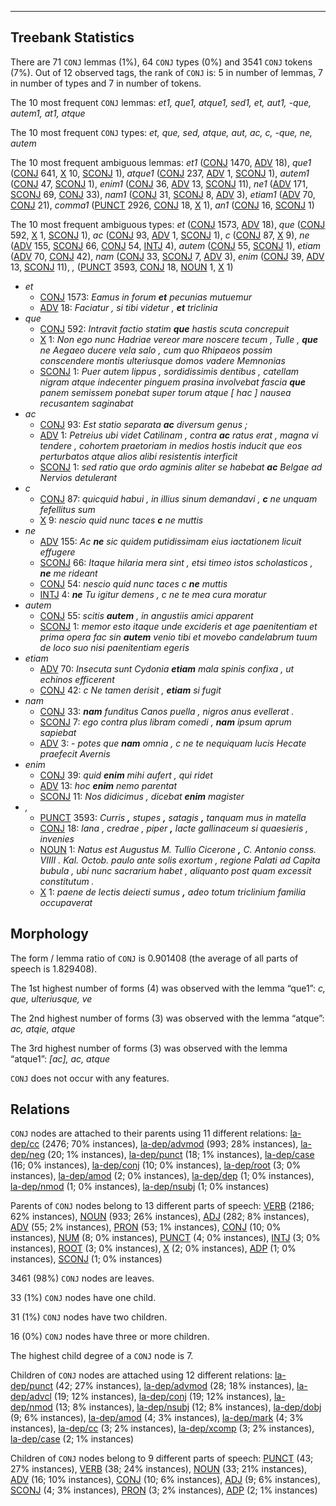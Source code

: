 

--------------------------------------------------------------------------------

## Treebank Statistics

There are 71 `CONJ` lemmas (1%), 64 `CONJ` types (0%) and 3541 `CONJ` tokens (7%).
Out of 12 observed tags, the rank of `CONJ` is: 5 in number of lemmas, 7 in number of types and 7 in number of tokens.

The 10 most frequent `CONJ` lemmas: _et1, que1, atque1, sed1, et, aut1, -que, autem1, at1, atque_

The 10 most frequent `CONJ` types:  _et, que, sed, atque, aut, ac, c, -que, ne, autem_

The 10 most frequent ambiguous lemmas: _et1_ ([CONJ]() 1470, [ADV]() 18), _que1_ ([CONJ]() 641, [X]() 10, [SCONJ]() 1), _atque1_ ([CONJ]() 237, [ADV]() 1, [SCONJ]() 1), _autem1_ ([CONJ]() 47, [SCONJ]() 1), _enim1_ ([CONJ]() 36, [ADV]() 13, [SCONJ]() 11), _ne1_ ([ADV]() 171, [SCONJ]() 69, [CONJ]() 33), _nam1_ ([CONJ]() 31, [SCONJ]() 8, [ADV]() 3), _etiam1_ ([ADV]() 70, [CONJ]() 21), _comma1_ ([PUNCT]() 2926, [CONJ]() 18, [X]() 1), _an1_ ([CONJ]() 16, [SCONJ]() 1)

The 10 most frequent ambiguous types:  _et_ ([CONJ]() 1573, [ADV]() 18), _que_ ([CONJ]() 592, [X]() 1, [SCONJ]() 1), _ac_ ([CONJ]() 93, [ADV]() 1, [SCONJ]() 1), _c_ ([CONJ]() 87, [X]() 9), _ne_ ([ADV]() 155, [SCONJ]() 66, [CONJ]() 54, [INTJ]() 4), _autem_ ([CONJ]() 55, [SCONJ]() 1), _etiam_ ([ADV]() 70, [CONJ]() 42), _nam_ ([CONJ]() 33, [SCONJ]() 7, [ADV]() 3), _enim_ ([CONJ]() 39, [ADV]() 13, [SCONJ]() 11), _,_ ([PUNCT]() 3593, [CONJ]() 18, [NOUN]() 1, [X]() 1)


* _et_
  * [CONJ]() 1573: _Eamus in forum <b>et</b> pecunias mutuemur_
  * [ADV]() 18: _Faciatur , si tibi videtur , <b>et</b> triclinia_
* _que_
  * [CONJ]() 592: _Intravit factio statim <b>que</b> hastis scuta concrepuit_
  * [X]() 1: _Non ego nunc Hadriae vereor mare noscere tecum , Tulle , <b>que</b> ne Aegaeo ducere vela salo , cum quo Rhipaeos possim conscendere montis ulteriusque domos vadere Memnonias_
  * [SCONJ]() 1: _Puer autem lippus , sordidissimis dentibus , catellam nigram atque indecenter pinguem prasina involvebat fascia <b>que</b> panem semissem ponebat super torum atque [ hac ] nausea recusantem saginabat_
* _ac_
  * [CONJ]() 93: _Est statio separata <b>ac</b> diversum genus ;_
  * [ADV]() 1: _Petreius ubi videt Catilinam , contra <b>ac</b> ratus erat , magna vi tendere , cohortem praetoriam in medios hostis inducit que eos perturbatos atque alios alibi resistentis interficit_
  * [SCONJ]() 1: _sed ratio que ordo agminis aliter se habebat <b>ac</b> Belgae ad Nervios detulerant_
* _c_
  * [CONJ]() 87: _quicquid habui , in illius sinum demandavi , <b>c</b> ne unquam fefellitus sum_
  * [X]() 9: _nescio quid nunc taces <b>c</b> ne muttis_
* _ne_
  * [ADV]() 155: _Ac <b>ne</b> sic quidem putidissimam eius iactationem licuit effugere_
  * [SCONJ]() 66: _Itaque hilaria mera sint , etsi timeo istos scholasticos , <b>ne</b> me rideant_
  * [CONJ]() 54: _nescio quid nunc taces c <b>ne</b> muttis_
  * [INTJ]() 4: _<b>ne</b> Tu igitur demens , c ne te mea cura moratur_
* _autem_
  * [CONJ]() 55: _scitis <b>autem</b> , in angustiis amici apparent_
  * [SCONJ]() 1: _memor esto itaque unde excideris et age paenitentiam et prima opera fac sin <b>autem</b> venio tibi et movebo candelabrum tuum de loco suo nisi paenitentiam egeris_
* _etiam_
  * [ADV]() 70: _Insecuta sunt Cydonia <b>etiam</b> mala spinis confixa , ut echinos efficerent_
  * [CONJ]() 42: _c Ne tamen derisit , <b>etiam</b> si fugit_
* _nam_
  * [CONJ]() 33: _<b>nam</b> funditus Canos puella , nigros anus evellerat ._
  * [SCONJ]() 7: _ego contra plus libram comedi , <b>nam</b> ipsum aprum sapiebat_
  * [ADV]() 3: _- potes que <b>nam</b> omnia , c ne te nequiquam lucis Hecate praefecit Avernis_
* _enim_
  * [CONJ]() 39: _quid <b>enim</b> mihi aufert , qui ridet_
  * [ADV]() 13: _hoc <b>enim</b> nemo parentat_
  * [SCONJ]() 11: _Nos didicimus , dicebat <b>enim</b> magister_
* _,_
  * [PUNCT]() 3593: _Curris <b>,</b> stupes <b>,</b> satagis <b>,</b> tanquam mus in matella_
  * [CONJ]() 18: _lana , credrae , piper <b>,</b> lacte gallinaceum si quaesieris , invenies_
  * [NOUN]() 1: _Natus est Augustus M. Tullio Cicerone <b>,</b> C. Antonio conss. VIIII . Kal. Octob. paulo ante solis exortum , regione Palati ad Capita bubula , ubi nunc sacrarium habet , aliquanto post quam excessit constitutum ._
  * [X]() 1: _paene de lectis deiecti sumus <b>,</b> adeo totum triclinium familia occupaverat_

## Morphology

The form / lemma ratio of `CONJ` is 0.901408 (the average of all parts of speech is 1.829408).

The 1st highest number of forms (4) was observed with the lemma “que1”: _c, que, ulteriusque, ve_

The 2nd highest number of forms (3) was observed with the lemma “atque”: _ac, atqie, atque_

The 3rd highest number of forms (3) was observed with the lemma “atque1”: _[ac], ac, atque_

`CONJ` does not occur with any features.


## Relations

`CONJ` nodes are attached to their parents using 11 different relations: [la-dep/cc]() (2476; 70% instances), [la-dep/advmod]() (993; 28% instances), [la-dep/neg]() (20; 1% instances), [la-dep/punct]() (18; 1% instances), [la-dep/case]() (16; 0% instances), [la-dep/conj]() (10; 0% instances), [la-dep/root]() (3; 0% instances), [la-dep/amod]() (2; 0% instances), [la-dep/dep]() (1; 0% instances), [la-dep/nmod]() (1; 0% instances), [la-dep/nsubj]() (1; 0% instances)

Parents of `CONJ` nodes belong to 13 different parts of speech: [VERB]() (2186; 62% instances), [NOUN]() (933; 26% instances), [ADJ]() (282; 8% instances), [ADV]() (55; 2% instances), [PRON]() (53; 1% instances), [CONJ]() (10; 0% instances), [NUM]() (8; 0% instances), [PUNCT]() (4; 0% instances), [INTJ]() (3; 0% instances), [ROOT]() (3; 0% instances), [X]() (2; 0% instances), [ADP]() (1; 0% instances), [SCONJ]() (1; 0% instances)

3461 (98%) `CONJ` nodes are leaves.

33 (1%) `CONJ` nodes have one child.

31 (1%) `CONJ` nodes have two children.

16 (0%) `CONJ` nodes have three or more children.

The highest child degree of a `CONJ` node is 7.

Children of `CONJ` nodes are attached using 12 different relations: [la-dep/punct]() (42; 27% instances), [la-dep/advmod]() (28; 18% instances), [la-dep/advcl]() (19; 12% instances), [la-dep/conj]() (19; 12% instances), [la-dep/nmod]() (13; 8% instances), [la-dep/nsubj]() (12; 8% instances), [la-dep/dobj]() (9; 6% instances), [la-dep/amod]() (4; 3% instances), [la-dep/mark]() (4; 3% instances), [la-dep/cc]() (3; 2% instances), [la-dep/xcomp]() (3; 2% instances), [la-dep/case]() (2; 1% instances)

Children of `CONJ` nodes belong to 9 different parts of speech: [PUNCT]() (43; 27% instances), [VERB]() (38; 24% instances), [NOUN]() (33; 21% instances), [ADV]() (16; 10% instances), [CONJ]() (10; 6% instances), [ADJ]() (9; 6% instances), [SCONJ]() (4; 3% instances), [PRON]() (3; 2% instances), [ADP]() (2; 1% instances)


